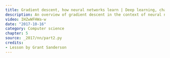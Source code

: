 ```yaml
---
title: Gradient descent, how neural networks learn | Deep learning, chapter 2
description: An overview of gradient descent in the context of neural networks.  This is a method used widely throughout machine learning for optimizing how a computer performs on certain tasks.
video: IHZwWFHWa-w
date: "2017-10-16"
category: Computer science
chapter: 5
source: _2017/nn/part2.py
credits:
- Lesson by Grant Sanderson
---
```

